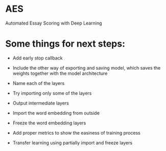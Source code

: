 # AES
Automated Essay Scoring with Deep Learning

# Some things for next steps:
* Add early stop callback
* Include the other way of exporting and saving model, which saves the weights together with the model architecture
* Name each of the layers
* Try importing only some of the layers
* Output intermediate layers
* Import the word embedding from outside
* Freeze the word embedding layers

* Add proper metrics to show the easiness of training process

* Transfer learning using partially import and freeze layers
